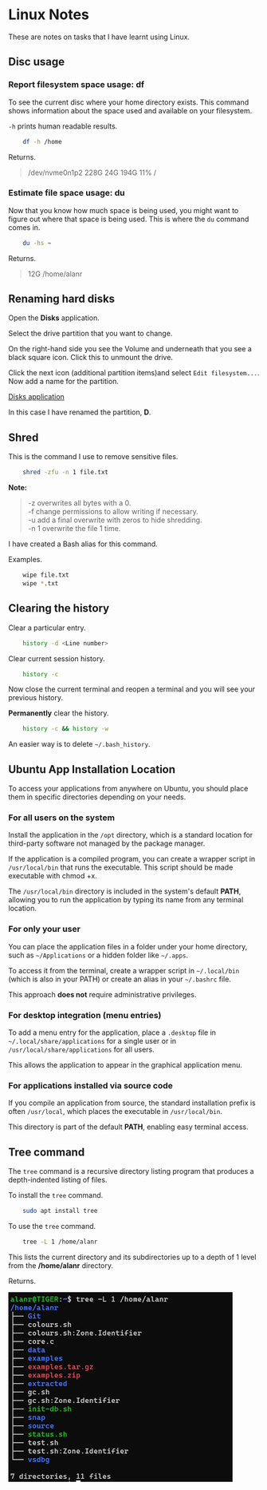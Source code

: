 # Linux Notes

These are notes on tasks that I have learnt using Linux.

## Disc usage

### Report filesystem space usage: df

To see the current disc where your home directory exists. This command shows information about the space used and available on your filesystem.

``-h`` prints human readable results.

```bash
    df -h /home
```

Returns.

> /dev/nvme0n1p2  228G   24G  194G  11% /

### Estimate file space usage: du

Now that you know how much space is being used, you might want to figure out where that space is being used. This is where the ``du`` command comes in.

```bash
    du -hs ~
```

Returns.

> 12G     /home/alanr

## Renaming hard disks

Open the **Disks** application.

Select the drive partition that you want to change.

On the right-hand side you see the Volume and underneath that you see a black square icon. Click this to unmount the drive.

Click the next icon (additional partition items)and select ``Edit filesystem...``. Now add a name for the partition.

[Disks application](/assets/images/disks.png "Disks application")

In this case I have renamed the partition, **D**.

## Shred

This is the command I use to remove sensitive files.

```bash
    shred -zfu -n 1 file.txt
```

**Note:**

> -z overwrites all bytes with a 0.     
> -f change permissions to allow writing if necessary.      
> -u add a final overwrite with zeros to hide shredding.        
> -n 1 overwrite the file 1 time.

I have created a Bash alias for this command.

Examples.

```bash
    wipe file.txt
    wipe *.txt
```

## Clearing the history

Clear a particular entry.

```bash
    history -d <Line number>
```

Clear current session history.

```bash
    history -c
```

Now close the current terminal and reopen a terminal and you will see your previous history.

**Permanently** clear the history.

```bash
    history -c && history -w
```

An easier way is to delete ``~/.bash_history``.

## Ubuntu App Installation Location

To access your applications from anywhere on Ubuntu, you should place them in specific directories depending on your needs.

### For all users on the system

Install the application in the ``/opt`` directory, which is a standard location for third-party software not managed by the package manager.

If the application is a compiled program, you can create a wrapper script in ``/usr/local/bin`` that runs the executable. This script should be made executable with chmod +x.

The ``/usr/local/bin`` directory is included in the system's default **PATH**, allowing you to run the application by typing its name from any terminal location.

### For only your user

You can place the application files in a folder under your home directory, such as ``~/Applications`` or a hidden folder like ``~/.apps``.

To access it from the terminal, create a wrapper script in ``~/.local/bin`` (which is also in your PATH) or create an alias in your ``~/.bashrc`` file.

This approach **does not** require administrative privileges.

### For desktop integration (menu entries)

To add a menu entry for the application, place a ``.desktop`` file in ``~/.local/share/applications`` for a single user or in ``/usr/local/share/applications`` for all users.

This allows the application to appear in the graphical application menu.

### For applications installed via source code

If you compile an application from source, the standard installation prefix is often ``/usr/local``, which places the executable in ``/usr/local/bin``.

This directory is part of the default **PATH**, enabling easy terminal access.

## Tree command

The ``tree`` command is a recursive directory listing program that produces a depth-indented listing of files.

To install the ``tree`` command.

```bash
    sudo apt install tree
```
To use the ``tree`` command.

```bash
    tree -L 1 /home/alanr
```

This lists the current directory and its subdirectories up to a depth of 1 level from the **/home/alanr** directory.

Returns.

![Tree command](/assets/images/tree-command.jpg "Tree command")
